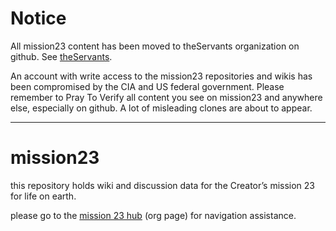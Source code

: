 # Notice
All mission23 content has been moved to theServants organization on github. See [theServants](https://github.com/theServants).

An account with write access to the mission23 repositories and wikis has been compromised by the CIA and US federal government. Please remember to Pray To Verify all content you see on mission23 and anywhere else, especially on github. A lot of misleading clones are about to appear. 
***
# mission23
this repository holds wiki and discussion data for the Creator’s mission 23 for life on earth. 

please go to the [mission 23 hub](https://github.com/mission23) (org page) for navigation assistance. 
